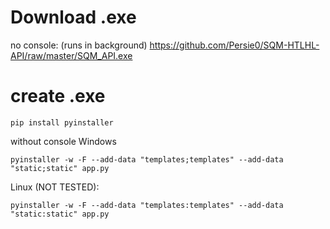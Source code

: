 # Download .exe
no console: (runs in background)
https://github.com/Persie0/SQM-HTLHL-API/raw/master/SQM_API.exe

# create .exe
`pip install pyinstaller`

without console Windows

`pyinstaller -w -F --add-data "templates;templates" --add-data "static;static" app.py`


Linux (NOT TESTED):

`pyinstaller -w -F --add-data "templates:templates" --add-data "static:static" app.py`
